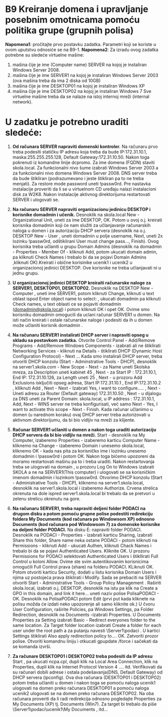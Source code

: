 B9 Kreiranje domena i upravljanje posebnim omotnicama pomoću politika grupe (grupnih polisa)
============================================================================================
**Napomena1**: pročitajte prvo postavku zadatka. Parametri koji se koriste u ovom uputstvu odnosiće se na B9-1.
**Napomena2**:
Za izradu ovog zadatka potrebne su sledeće virtuelne mašine:
1. mašina čije je ime (Computer name) SERVER na kojoj je instaliran Windows Server 2008.
2. mašina čije je ime SERVER1 na kojoj je instaliran Windows Server 2003 (ova mašina treba da ima 2 diska od 10GB)
3. mašina čije je ime DESKTOP01 na kojoj je instaliran Windows XP
4. mašina čije je ime DESKTOP02 na kojoj je instaliran Windows 7
Sve virtuelne mašine treba da se nalaze na istoj internoj mreži (internal network).

U zadatku je potrebno uraditi sledeće:
======================================
1. **Od računara SERVER napraviti domenski kontroler.**
Na računaru prvo treba podesiti statičku IP adresu koja treba da bude IP:172.31.10.1, maska:255.255.255.128, Default Gateway:172.31.10.50.
Nakon toga pokrenuti iz komandne linije dcpromo. Za ime domena (FQDN) staviti skola.local. Za funkcionalni nivo šume izabrati Windows Server 2003 a za funkcionalni nivo domena Windows Server 2008. DNS server treba da bude štikliran (podrazumevano i jeste štikliran pa to ne treba menjati). Za restore mode password uneti !passw0rd. Pre nastavka instalacije proveriti da li se u virtuelnom CD uređaju nalazi instalacioni disk za W2K8. Nakon instalacije aktivnog direktorijuma restartovati SERVER i ulogovati se.

2. **Na računaru SERVER napraviti organizacionu jedinicu DESKTOP i korisnike domadmin i učenik.**
Desnoklik na skola.local New - Organizational Unit, uneti za ime DESKTOP, OK.  Potom u ovoj o.j. kreirati korisnika domadmin koji će nam služiti za učlanjavanje računarskih naloga u domen i za autorizaciju DHCP servera (desnoklik na o.j. DESKTOP New - User , uneti domadmin u polje username, Next, uneti 2x lozinku !passw0rd, odštiklirani User must change pass..., Finish). Ovog korisnika treba učlaniti u grupu Domain Admins (desnoklik na domadmin - Properties - Member Of - kliknuti Add, potom ukucati domain admin, pa kliknuti Check Names i trebalo bi da se pojavi Domain Admins ,kliknuti OK).Kreirati i obične korisinike ucenik1 i ucenik2 u organizacionoj jedinici DESKTOP. Ove korisnike ne treba učlanjavati ni u jednu grupu.

3. **U organizacionoj jedinici DESKTOP kreiraiti  računarske naloge za SERVER1, DESKTOP01, DESKTOP02.**
Desnoklik na DESKTOP New - Computer , uneti ime SERVER1, potom kliknuti Change, kliknuti u text oblast ispod Enter object name to select: , ukucati domadmin pa kliknuti Check names, u text oblasti ce se pojaviti domadmin (domadmin@skola.local) i potom kliknuti OK i opet OK. Ovime smo korisniku domadmin omogucili da uclani računar SERVER1 u domen. Na isti način kreirati i ostale računarske naloge i podesiti da ih u domen može učlaniti korisnik domadmin .

4. **Na računaru SERVER1 instalirati DHCP server i napraviti opseg u skladu sa postavkom zadatka.**
Otvorite Control Panel - Add/Remove Programs - Add/Remove Windows Components - izabrati ali ne štiklirati Networking Services - kliknuti na Details - štiklirati DHCP (Dynamic Host Configuration Protocol) - Next ...
Kada smo instalirali DHCP server, treba otvoriti DHCP konzolu (Start - Adminstrative Tools - DHCP), desnoklik na server1.skola.com - New Scope - Next - za  Name uneti Skolska mreza, za Description uneti kabinet 45 , Next - za Start IP : 172.31.10.1, End IP: 172.31.10.126,  za  Length uneti 25 , Next - u prozoru Add Exclusions isključiti opseg adresa,  Start IP:172.31.10.1 ,  End IP:172.31.10.2 , klliknuti Add  , Next -  Next - Izabrati Yes, i want to configure..... , Next  - Uneti adresu za Router (Default gateway)  172.31.10.50 , Next - u dijalogu za DNS uneti za Parent Domain: skola.local, u IP address : 172.31.10.1, Add, Next - WINS server ne treba konfigurisati, već samo Next - Yes, I want to activate this scope  - Next  - Finish.  Kada računar učlanimo u domen (u narednom koraku) ovaj DHCP server treba autorizovati u aktivnom direktorijumu, da bi bio vidljiv na mreži za klijente.

5. **Računar SERVER1 učlaniti u domen a nakon toga uraditi autorizaciju DHCP servera da bi bio vidljiv na mreži.**
Start - desnoklik na My Computer, izaberemo Properties - izaberemo karticu Computer Name - kliknemo na Change - izaberemo Domain i unesemo skola.local, kliknemo OK - kada nas pita za korisničko ime i lozinku unesemo domadmin i !passw0rd i potom OK. Nakon toga bićemo upozoreni da moramo restartovati mašinu pa to i treba uraditi. Nakon restartovanja treba se ulogovati na domain , u prozoru Log On to Windows izabrati SKOLA a ne na SERVER1(This computer) i ulogovati se sa korisničkim imenom domadmin i lozinkom !passw0rd.  Otvorimo DHCP konzolu (Start - Administrative Tools - DHCP), kliknemo na server1.skola.local, desnoklik na server1.skola.local i izaberemo Authorize. Crvena strelica okrenuta na dole ispred server1.skola.local bi trebalo da se pretvori u zelenu strelicu okrenutu na gore.

6. **Na računaru SERVER1, treba napraviti deljeni folder PODACI na drugom disku  a potom pomoću grupne polise podestiti redirekciju foldera My Documents (kod računara po Windowsom XP) odnosno Documents (kod računara pod Windowsom 7) za domenske korisnike na deljeni folder PODACI.**
Na disku E: napraviti folder PODACI. Desnoklik na PODACI - Properties -  izabrati karticu Sharing, izabrati Share this folder, Share name neka ostane PODACI - potom kliknuti na Permissions - kliknuti Add - ukucati Authen, kliknuti Chack Names i trebalo bi da se pojavi Authenticated Users. Kliknite OK. U prozoru Permissions for PODACI selektovati Authenticated Users i štikllirati Full Control u koloni Allow. Ovime ste svim autentikovanim korisnicima omogućili Full Control prava (share) na folderu PODACI. KLiknuti OK. Potom otvoriti karticu Security, dodati u listu korisnika Domain Users i njima uz postojeća prava štiklirati i Modify.
Sada se prebaciti na SERVER otvoriti Start - Administrative Tools - Group Policy Management . Raširiti skola.local, izabrati o.j. DESKTOP, desnoklik na istu pa klik na Create a GPO in this domain, and link it here... uneti naziv polise PolisaPODACI - OK. Desnoklik na PolisaPODACI  potom Edit (prvi put kada kliknete na polisu možda će izdati neko upozorenje ali samo kliknite ok.) U čvoru User Configuration, raširite Policies, pa Windows Settings, pa Folder Redirection, desnoklik na Documents  -izabrati Properties. U Documents Properties za Setting izabrati Basic - Redirect everyones folder to the same location. Za Target folder location izabrati Create a folder for each user under the root path a za putanju navesti \\Server1\podaci . U kartici Settings štiklirati Also apply redirection policy to.... OK. Zatvoriti prozor polise. Otvoriti komandnu liniju i otkucati gpupdate /force i sačekati da se komanda izvrši.

7. **Za računare DESKTOP01 i DESKTOP02 treba podesiti da IP adresu**
Start , pa ukucati ncpa.cpl, dupli klik na Local Area Connection, klik na Properties, dupli klik na Internet Protocol Version 4 .... itd. Verifikovati da su računari dobili adrese i ostala podešavanja(DNS, Default Gateway) od DHCP servera (ipconfig).
Ova dva računara (DESKTOP01 i DESKTOP02) potom treba učlaniti u domen i nakon toga se pomoću naloga ucenik1 ulogovati na domen preko računara DESKTOP01 a pomoću naloga ucenik2 ulogovati se na domen preko računara DESKTOP02. Na oba računara proveriti da li radi redirekcija odnosno pogledajte Properties za My Documents (XP) tj. Documents (Win7). Za target bi trebalo da piše \\Server1\podaci\ucenik1\My Documents , itd...
